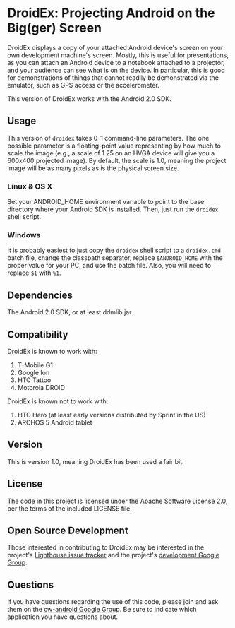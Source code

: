 DroidEx: Projecting Android on the Big(ger) Screen
==================================================

DroidEx displays a copy of your attached Android device's screen on
your own development machine's screen. Mostly, this is useful for
presentations, as you can attach an Android device to a notebook attached
to a projector, and your audience can see what is on the device. In
particular, this is good for demonstrations of things that cannot
readily be demonstrated via the emulator, such as GPS access or the
accelerometer.

This version of DroidEx works with the Android 2.0 SDK.

Usage
-----
This version of `droidex` takes 0-1 command-line parameters. The one
possible parameter is a floating-point value representing by how much
to scale the image (e.g., a scale of 1.25 on an HVGA device will give you
a 600x400 projected image). By default, the scale is 1.0, meaning the
project image will be as many pixels as is the physical screen size.

### Linux & OS X

Set your ANDROID_HOME environment variable to point to the base directory
where your Android SDK is installed. Then, just run the `droidex` shell
script.

### Windows

It is probably easiest to just copy the `droidex` shell script to a
`droidex.cmd` batch file, change the classpath separator, replace `$ANDROID_HOME`
with the proper value for your PC, and use the batch file. Also, you will
need to replace `$1` with `%1`.

Dependencies
------------
The Android 2.0 SDK, or at least ddmlib.jar.

Compatibility
-------------
DroidEx is known to work with:
 1.	T-Mobile G1
 2.	Google Ion
 3.	HTC Tattoo
 4.	Motorola DROID

DroidEx is known not to work with:
 1.	HTC Hero (at least early versions distributed by Sprint in the US)
 2.	ARCHOS 5 Android tablet

Version
-------
This is version 1.0, meaning DroidEx has been used a fair bit.

License
-------
The code in this project is licensed under the Apache
Software License 2.0, per the terms of the included LICENSE
file.

Open Source Development
-----------------------
Those interested in contributing to DroidEx may be interested
in the project's [Lighthouse issue tracker][lh] and the project's
[development Google Group][dgg].

Questions
---------
If you have questions regarding the use of this code, please
join and ask them on the [cw-android Google Group][gg]. Be sure to
indicate which application you have questions about.

[gg]: http://groups.google.com/group/cw-android
[dgg]: http://groups.google.com/group/droidex
[lh]: https://commonsware.lighthouseapp.com/projects/41963-droidex
